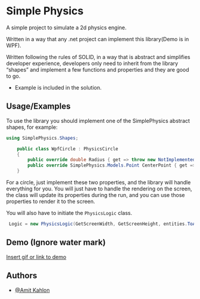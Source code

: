 

# Simple Physics

A simple project to simulate a 2d physics engine.

Written in a way that any .net project can implement this library(Demo is in WPF).

Written following the rules of SOLID, in a way that is abstract and simplifies developer experience, developers only need to inherit from the library “shapes” and implement a few functions and properties and they are good to go.

- Example is included in the solution.


## Usage/Examples

To use the library you should implement one of the SimplePhysics abstract shapes, for example: 

```cs
using SimplePhysics.Shapes;

    public class WpfCircle : PhysicsCircle
    {
        public override double Radius { get => throw new NotImplementedException(); set => throw new NotImplementedException(); }
        public override SimplePhysics.Models.Point CenterPoint { get => throw new NotImplementedException(); protected set => throw new NotImplementedException(); }
    }
```

For a circle, just implement these two properties, and the library will handle everything for you.
You will just have to handle the rendering on the screen, the class will update its properties during the run, and you can use those properties to render it to the screen. 

You will also have to initiate the `PhysicsLogic` class.
```cs
 Logic = new PhysicsLogic(GetScreenWidth, GetScreenHeight, entities.ToArray());
```
## Demo (Ignore water mark)


[Insert gif or link to demo](https://user-images.githubusercontent.com/50583120/187703690-7deff4ad-a18c-4631-89f0-58f113cc1c2c.mp4)


## Authors

- [@Amit Kahlon](https://www.github.com/amitkahlon)






